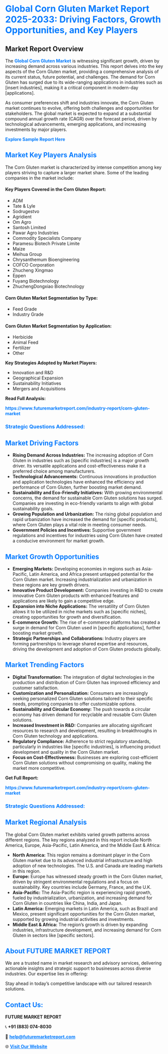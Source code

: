 <h1 style="color: #007BFF;">Global Corn Gluten Market Report 2025-2033: Driving Factors, Growth Opportunities, and Key Players</h1>

<section id="overview">
<h2>Market Report Overview</h2>
<p>The <a href="https://www.futuremarketreport.com/industry-report/corn-gluten-market" style="color: #007BFF; text-decoration: none;"><strong>Global Corn Gluten Market</strong></a> is witnessing significant growth, driven by increasing demand across various industries. This report delves into the key aspects of the Corn Gluten market, providing a comprehensive analysis of its current status, future potential, and challenges. The demand for Corn Gluten has surged due to its wide-ranging applications in industries such as [insert industries], making it a critical component in modern-day [applications].</p>
<p>As consumer preferences shift and industries innovate, the Corn Gluten market continues to evolve, offering both challenges and opportunities for stakeholders. The global market is expected to expand at a substantial compound annual growth rate (CAGR) over the forecast period, driven by technological advancements, emerging applications, and increasing investments by major players.</p>
</section>

<section id="overview">
<p><a href="https://www.futuremarketreport.com/request-sample/reportId=83358" style="color: #007BFF; text-decoration: none;"><strong>Explore Sample Report Here</strong></a></p>
</section>

<section id="key-players">
<h2 style="color: #007BFF;">Market Key Players Analysis</h2>
<p>The Corn Gluten market is characterized by intense competition among key players striving to capture a larger market share. Some of the leading companies in the market include:</p>
<h4>Key Players Covered in the Corn Gluten Report:</h4>
<ul><li>ADM</li><li>Tate &amp; Lyle</li><li>Sodrugestvo</li><li>Agridient</li><li>Om Agro</li><li>Santosh Limited</li><li>Pawar Agro Industries</li><li>Commodity Specialists Company</li><li>Paramesu Biotech Private Limite</li><li>Maize</li><li>Meihua Group</li><li>Chrysanthemum Bioengineering</li><li>COFCO Corporation</li><li>Zhucheng Xingmao</li><li>Eppen</li><li>Fuyang Biotechnology</li><li>ZhuchengDongxiao Biotechnology</li></ul>
<h4>Corn Gluten Market Segmentation by Type:</h4>
<ul><li>Feed Grade</li><li>Industry Grade</li></ul>

<h4>Corn Gluten Market Segmentation by Application:</h4>
<ul><li>Herbicide</li><li>Animal Feed</li><li>Fertilizer</li><li>Other</li></ul>
<p><strong>Key Strategies Adopted by Market Players:</strong></p>
<ul>
<li>Innovation and R&D</li>
<li>Geographical Expansion</li>
<li>Sustainability Initiatives</li>
<li>Mergers and Acquisitions</li>
</ul>
</section>

<section>
<p><strong>Read Full Analysis: </strong></p><a href="https://www.futuremarketreport.com/industry-report/corn-gluten-market" style="color: #007BFF; text-decoration: none;"><strong>https://www.futuremarketreport.com/industry-report/corn-gluten-market</strong></a>
<h3 style="color: #007BFF;">Strategic Questions Addressed:</h3>
</section>

<section id="driving-factors">
<h2 style="color: #007BFF;">Market Driving Factors</h2>
<ul>
<li><strong>Rising Demand Across Industries:</strong> The increasing adoption of Corn Gluten in industries such as [specific industries] is a major growth driver. Its versatile applications and cost-effectiveness make it a preferred choice among manufacturers.</li>
<li><strong>Technological Advancements:</strong> Continuous innovations in production and application technologies have enhanced the efficiency and performance of Corn Gluten, further boosting market demand.</li>
<li><strong>Sustainability and Eco-Friendly Initiatives:</strong> With growing environmental concerns, the demand for sustainable Corn Gluten solutions has surged. Companies are investing in eco-friendly variants to align with global sustainability goals.</li>
<li><strong>Growing Population and Urbanization:</strong> The rising global population and rapid urbanization have increased the demand for [specific products], where Corn Gluten plays a vital role in meeting consumer needs.</li>
<li><strong>Government Policies and Incentives:</strong> Supportive government regulations and incentives for industries using Corn Gluten have created a conducive environment for market growth.</li>
</ul>
</section>

<section id="growth-opportunities">
<h2 style="color: #007BFF;">Market Growth Opportunities</h2>
<ul>
<li><strong>Emerging Markets:</strong> Developing economies in regions such as Asia-Pacific, Latin America, and Africa present untapped potential for the Corn Gluten market. Increasing industrialization and urbanization in these regions are key growth drivers.</li>
<li><strong>Innovative Product Development:</strong> Companies investing in R&D to create innovative Corn Gluten products with enhanced features and applications are likely to gain a competitive edge.</li>
<li><strong>Expansion into Niche Applications:</strong> The versatility of Corn Gluten allows it to be utilized in niche markets such as [specific niches], creating opportunities for growth and diversification.</li>
<li><strong>E-commerce Growth:</strong> The rise of e-commerce platforms has created a surge in demand for Corn Gluten used in [specific applications], further boosting market growth.</li>
<li><strong>Strategic Partnerships and Collaborations:</strong> Industry players are forming partnerships to leverage shared expertise and resources, driving the development and adoption of Corn Gluten products globally.</li>
</ul>
</section>

<section id="trending-factors">
<h2 style="color: #007BFF;">Market Trending Factors</h2>
<ul>
<li><strong>Digital Transformation:</strong> The integration of digital technologies in the production and distribution of Corn Gluten has improved efficiency and customer satisfaction.</li>
<li><strong>Customization and Personalization:</strong> Consumers are increasingly seeking personalized Corn Gluten solutions tailored to their specific needs, prompting companies to offer customizable options.</li>
<li><strong>Sustainability and Circular Economy:</strong> The push towards a circular economy has driven demand for recyclable and reusable Corn Gluten solutions.</li>
<li><strong>Increased Investment in R&D:</strong> Companies are allocating significant resources to research and development, resulting in breakthroughs in Corn Gluten technology and applications.</li>
<li><strong>Regulatory Compliance:</strong> Adherence to strict regulatory standards, particularly in industries like [specific industries], is influencing product development and quality in the Corn Gluten market.</li>
<li><strong>Focus on Cost-Effectiveness:</strong> Businesses are exploring cost-efficient Corn Gluten solutions without compromising on quality, making the market more competitive.</li>
</ul>
</section>

<section>
<p><strong>Get Full Report: </strong></p><a href="https://www.futuremarketreport.com/industry-report/corn-gluten-market" style="color: #007BFF; text-decoration: none;"><strong>https://www.futuremarketreport.com/industry-report/corn-gluten-market</strong></a>
<h3 style="color: #007BFF;">Strategic Questions Addressed:</h3>
</section>


<section id="regional-analysis">
<h2 style="color: #007BFF;">Market Regional Analysis</h2>
<p>The global Corn Gluten market exhibits varied growth patterns across different regions. The key regions analyzed in this report include North America, Europe, Asia-Pacific, Latin America, and the Middle East & Africa:</p>
<ul>
<li><strong>North America:</strong> This region remains a dominant player in the Corn Gluten market due to its advanced industrial infrastructure and high adoption of new technologies. The U.S. and Canada are leading markets in this region.</li>
<li><strong>Europe:</strong> Europe has witnessed steady growth in the Corn Gluten market, driven by stringent environmental regulations and a focus on sustainability. Key countries include Germany, France, and the U.K.</li>
<li><strong>Asia-Pacific:</strong> The Asia-Pacific region is experiencing rapid growth, fueled by industrialization, urbanization, and increasing demand for Corn Gluten in countries like China, India, and Japan.</li>
<li><strong>Latin America:</strong> Emerging markets in Latin America, such as Brazil and Mexico, present significant opportunities for the Corn Gluten market, supported by growing industrial activities and investments.</li>
<li><strong>Middle East & Africa:</strong> The region’s growth is driven by expanding industries, infrastructure development, and increasing demand for Corn Gluten in sectors like [specific sectors].</li>
</ul>
</section>

<footer>
<h2 style="color: #007BFF;">About FUTURE MARKET REPORT</h2>
<p>We are a trusted name in market research and advisory services, delivering actionable insights and strategic support to businesses across diverse industries. Our expertise lies in offering:</p>

<p>Stay ahead in today’s competitive landscape with our tailored research solutions.</p>

<h2 style="color: #007BFF;">Contact Us:</h2>
<p><strong>FUTURE MARKET REPORT</strong></p>
<p>📞 <strong>+91 (883) 074-8030</strong></p>
<p>📧 <strong><a href="mailto:help@futuremarketreport.com" style="color: #007BFF;">help@futuremarketreport.com</a></strong></p>
<p>🌐 <strong><a href="https://www.futuremarketreport.com/" style="color: #007BFF;">Visit Our Website</a></strong></p>
</footer>